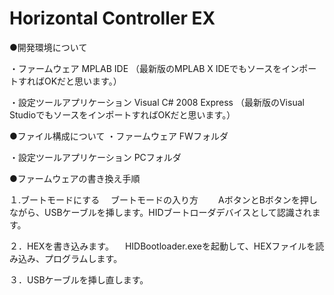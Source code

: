 ﻿# Horizontal Controller EX
﻿●開発環境について

・ファームウェア
MPLAB IDE （最新版のMPLAB X IDEでもソースをインポートすればOKだと思います。）

・設定ツールアプリケーション
Visual C# 2008 Express （最新版のVisual StudioでもソースをインポートすればOKだと思います。）

●ファイル構成について
・ファームウェア
FWフォルダ

・設定ツールアプリケーション
PCフォルダ

●ファームウェアの書き換え手順

１.ブートモードにする
　ブートモードの入り方
　　AボタンとBボタンを押しながら、USBケーブルを挿します。HIDブートローダデバイスとして認識されます。

２．HEXを書き込みます。
　HIDBootloader.exeを起動して、HEXファイルを読み込み、プログラムします。

３．USBケーブルを挿し直します。
